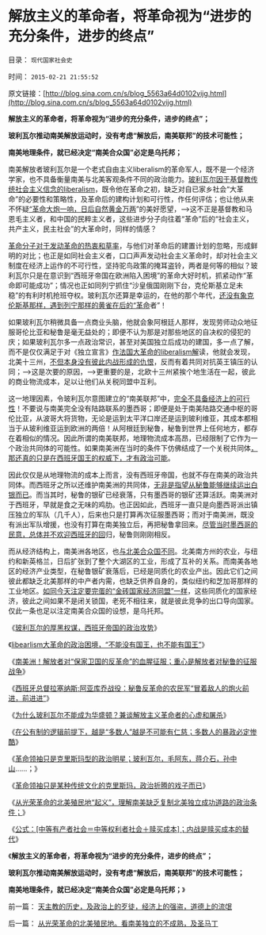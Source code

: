 # 解放主义的革命者，将革命视为“进步的充分条件，进步的终点”

目录： `现代国家社会史` 

时间： `2015-02-21 21:55:52` 

原文链接：[http://blog.sina.com.cn/s/blog_5563a64d0102vijg.html](http://blog.sina.com.cn/s/blog_5563a64d0102vijg.html)

**解放主义的革命者，将革命视为“进步的充分条件，进步的终点”；**

**玻利瓦尔推动南美解放运动时，没有考虑“解放后，南美联邦”的技术可能性；**

**南美地理条件，就已经决定“南美合众国”必定是乌托邦；**

南美解放者玻利瓦尔是一个老式自由主义liberalism的革命军人，既不是一个经济学家，也不具备衡量南美与北美客观条件不同的政治能力。[玻利瓦尔因于基督教传统社会主义信念的liberalism](../../../2015/1/10/进步分子的共同错误，南美独立运动的liberalism.md)，既令他在革命之初，缺乏对自已家乡社会“大革命”的必要性和策略性，及革命后的建构计划和可行性，作任何评估；也让他从来不怀疑[“革命大炮一响，日后自然黄金万两](../../../2015/1/3/老式自由主义者以为革命大炮一响，就能黄金万两.md)”的美好愿望，——>这不正是基督教和马恩毛主义者，和中国的民粹主义者，这些进步分子向往着“革命”后的“社会主义，共产主义，民主社会”的大革命时，同样的情感？

[革命分子对于发动革命的热衷和草率](../../../2011/2/24/那种人是北非国家的敌人？.md)，与他们对革命后的建置计划的忽略，形成鲜明的对比；也正是如同社会主义者，口口声声发动社会主义革命时，却对社会主义制度在经济上运作的不可行性，坚持驼鸟政策的掩耳盗铃，两者是何等的相似？玻利瓦尔只是在意识到“西班牙帝国在欧洲陷入困境”的革命大好时机，抓紧动作“革命即可能成功”；情况也正如同列宁抓住“沙皇俄国刚刚下台，克伦斯基立足未稳”的有利时机抢班夺权。玻利瓦尔还算是幸运的，在他的那个年代，[还没有象克伦斯基那样，遇到列宁那样的黄雀在后的“革命](../../../2012/5/8/细节理性主义乌托邦的忆苦思甜.md)者”！

如果玻利瓦尔稍微具备一点商业头脑，他就会象阿根廷人那样，发现劳师动众地征服哥伦比亚和秘鲁是毫无益处的；即便不认为那是对那些地区的自决权的侵犯的庆；如果玻利瓦尔多一点政治常识，甚至对美国独立后成功的建国，多一点了解，而不是仅仅满足于对《独立宣言》[作法国大革命的liberalism解](../../../2015/1/6/南美独立缺乏中产者阶层，因而显得革命而具激进性；.md)读，他就会发现，北美十三州，[不但本身没有彼此内战形成的仇恨](http://darthvad.blog.sohu.com/252062305.html)，反而有着共同对抗英王镇压的认同；——>这是次要的原因，——>更重要的是，北欧十三州紧挨个地生活在一起，彼此的商业物流成本，足以让他们从关税同盟中互利。

这一地理因素，令玻利瓦尔意图建立的“南美联邦”中，[完全不具备经济上的可行性](../../../2015/1/29/为什么美国要终结20世纪的英法殖民帝国？.md)！不要说与南美完全没有陆路联系的墨西哥；即便是处于南美陆路交通中枢的哥伦比亚，从波哥大将货物，无论是运到太平洋口岸还是运到玻利维亚，其成本都相当于从玻利维亚运到欧洲的两倍！从阿根廷到秘鲁，秘鲁到世界上任何地方，都存在着相似的情况。因此所谓的南美联邦，地理物流成本高昂，已经限制了它作为一个政治共同体的可能性。如果南美洲在当时的条件下仿佛结成了一个关税共同体[，那还真的只是在西班牙国王的权威下，才有政治可能](../../../2014/11/24/西班牙美洲殖民地的政治平衡，有信仰的人民对国王的忠诚.md)。

因此仅仅是从地理物流的成本上而言，没有西班牙帝国，也就不存在南美的政治共同体。而西班牙之所以还维护南美洲的共同体，[无非是指望从秘鲁能够继续运出白银而已](../../../2014/12/3/美洲白银“资本积累”如何让西班牙帝国衰亡？.md)。而当其时，秘鲁的银矿已经衰落，只有墨西哥的银矿还算活跃。南美洲对于西班牙，早就是食之无味的鸡肋。也正因如此，西班牙一直只是向墨西哥派出镇压独立的军队（几千人），后来也只是打算再次征服墨西哥；而对于南美洲，既没有派出军队增援，也没有打算在南美独立后，再把秘鲁拿回来。[尽管当时墨西哥的民意，总体并不欢迎西班牙的回](../../../2014/12/26/国进民退的政策，颠覆了波旁王朝的合法性.md)归，秘鲁则刚刚相反。

而从经济结构上，南美洲各地区，也[与北美合众国不同](../../../2011/10/3/欧洲是民主的后进社会；现代资本主义制度发源于美洲殖民地.md)。北美南方州的农业，与纽约和新英格兰，日后扩张到了整个大湖区的工业，形成了互补的关系。而南美各地区的经济产业类型，在秘鲁银矿衰落后，已经是同质化的农业产出。因此它们之间彼此都缺乏北美那样的中产者内需，也缺乏供养自身的，类似纽约和芝加哥那样的工业地区。[如同今天注定要完蛋的“金砖国家经济同盟”一样](../../../2014/7/17/金砖银行，如同几个男人谈恋爱，还要谈婚论嫁的滑稽.md)，这些同质化的国家经济，彼此之间如果不是闭关锁国，老死不相往来，就是彼此竞争的出口导向国家。仅此一条也足以注定南美合众国的设想，是乌托邦。

《[玻利瓦尔的厚黑权谋，西班牙帝国的政治攻势](../../../2015/2/3/玻利瓦尔的厚黑权谋，西班牙帝国的政治攻势；.md)》

《[libearlism大革命的政治困境，“不能没有国王，也不能有国王”](../../../2015/2/4/玻利瓦尔若当国王，会改写南美历史吗？华盛顿呢？.md)》

《[南美洲！解放者对“保家卫国的反革命”的血腥征服；重心是解放者对秘鲁的征服战争](../../../2015/2/5/南美洲！秘鲁！解放者对“保家卫国的反革命”的血腥征服；.md)》

《[西班牙总督拉塞纳斯;阿亚库乔战役：秘鲁反革命的农民军“冒着敌人的炮火前进，前进进”](../../../2015/2/5/秘鲁反革命的农民军“冒着敌人的炮火，前进，前进，前进进”.md)》

《[为什么玻利瓦尔不能成为华盛顿？兼谈解放主义革命者的心虚和屠杀](http://blog.sina.com.cn/s/blog_5563a64d0102vi4m.html)》

《[在公有制的逻辑前提下，越是“多数人”越是不可能有仁慈；多数人的暴政必定惨酷](../../../2015/2/14/解放主义的革命运动，只是通往奴役之路的恶性循环.md)》

《[革命领袖只是克里斯玛型的政治明星；玻利瓦尔，毛阿东，蒋介石，孙中山](../../../2015/2/16/革命领袖只是克里斯玛型的政治明星.md)……；》

《[革命领袖只是某种传统文化的克里斯玛，政治折腾的戏子而已](../../../2015/2/17/革命领袖只是传统文化的克里斯玛，政治折腾的戏子；而已.md)》

《[从光荣革命的北美殖民地“起义”，理解南美缺乏复制北美独立成功道路的政治条件；](../../../2015/2/18/从光荣革命的北美殖民地。看南美独立的不成熟，及圣马丁.md)》

《[公式：[中等有产者社会＝中等权利者社会＋赎买成本]；内战是赎买成本的替代](../../../2015/2/20/民主进程的“政治负债”，中等权利的赎买，或内战的替代成本.md)》

《**解放主义的革命者，将革命视为“进步的充分条件，进步的终点”；**

**玻利瓦尔推动南美解放运动时，没有考虑“解放后，南美联邦”的技术可能性；**

**南美地理条件，就已经决定“南美合众国”必定是乌托邦；**》

前一篇： [天主教的历史，及政治上的歹徒，经济上的强盗，道德上的流氓](../../../2015/2/23/天主教的历史，及政治上的歹徒，经济上的强盗，道德上的流氓.md)

后一篇： [从光荣革命的北美殖民地。看南美独立的不成熟，及圣马丁](../../../2015/2/18/从光荣革命的北美殖民地。看南美独立的不成熟，及圣马丁.md)

